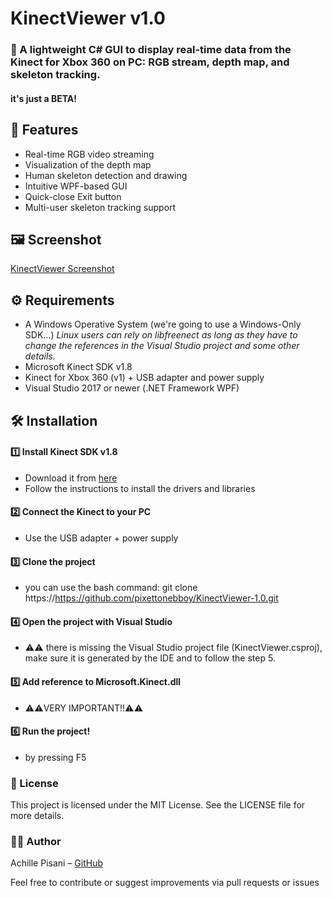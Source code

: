 # KinectViewer v1.0
### 🎥 A lightweight C# GUI to display real-time data from the Kinect for Xbox 360 on PC: RGB stream, depth map, and skeleton tracking.

#### it's just a BETA!

## 🚀 Features  

- Real-time RGB video streaming  
- Visualization of the depth map
- Human skeleton detection and drawing  
- Intuitive WPF-based GUI  
- Quick-close Exit button  
- Multi-user skeleton tracking support

## 🖼️ Screenshot
  [KinectViewer Screenshot](img/KVBETAScreenshotCensored.jpg)

## ⚙️ Requirements

- A Windows Operative System (we're going to use a Windows-Only SDK...) *Linux users can rely on libfreenect as long as they have to change the references in the Visual Studio project and some other details.*
- Microsoft Kinect SDK v1.8
- Kinect for Xbox 360 (v1) + USB adapter and power supply
- Visual Studio 2017 or newer (.NET Framework WPF)

## 🛠️ Installation

#### 1️⃣ Install Kinect SDK v1.8
- Download it from [here](https://www.microsoft.com/en-us/download/details.aspx?id=40278)  
- Follow the instructions to install the drivers and libraries  

#### 2️⃣ Connect the Kinect to your PC
- Use the USB adapter + power supply

#### 3️⃣ Clone the project
- you can use the bash command: git clone https://https://github.com/pixettonebboy/KinectViewer-1.0.git

#### 4️⃣ Open the project with Visual Studio
- ⚠️⚠️ there is missing the Visual Studio project file (KinectViewer.csproj), make sure it is generated by the IDE and to follow the step 5.

#### 5️⃣ Add reference to Microsoft.Kinect.dll  
- ⚠️⚠️VERY IMPORTANT!!⚠️⚠️  
#### 6️⃣ Run the project!
- by pressing F5

### 📄 License
This project is licensed under the MIT License. See the LICENSE file for more details.

### 👨‍💻 Author
Achille Pisani – [GitHub](https://github.com/pixettonebboy)

Feel free to contribute or suggest improvements via pull requests or issues
